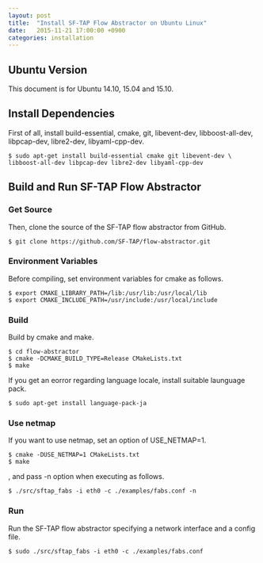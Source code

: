 ```yaml
---
layout: post
title:  "Install SF-TAP Flow Abstractor on Ubuntu Linux"
date:   2015-11-21 17:00:00 +0900
categories: installation
---
```

## Ubuntu Version

This document is for Ubuntu 14.10, 15.04 and 15.10.

## Install Dependencies

First of all, install build-essential, cmake, git, libevent-dev, libboost-all-dev, libpcap-dev, libre2-dev, libyaml-cpp-dev.

    $ sudo apt-get install build-essential cmake git libevent-dev \
    libboost-all-dev libpcap-dev libre2-dev libyaml-cpp-dev

## Build and Run SF-TAP Flow Abstractor

### Get Source

Then, clone the source of the SF-TAP flow abstractor from GitHub.

    $ git clone https://github.com/SF-TAP/flow-abstractor.git

### Environment Variables

Before compiling, set environment variables for cmake as follows.

    $ export CMAKE_LIBRARY_PATH=/lib:/usr/lib:/usr/local/lib
    $ export CMAKE_INCLUDE_PATH=/usr/include:/usr/local/include

### Build

Build by cmake and make.

    $ cd flow-abstractor
    $ cmake -DCMAKE_BUILD_TYPE=Release CMakeLists.txt
    $ make

If you get an eorror regarding language locale, install suitable launguage pack.

    $ sudo apt-get install language-pack-ja

### Use netmap

If you want to use netmap, set an option of USE_NETMAP=1.

    $ cmake -DUSE_NETMAP=1 CMakeLists.txt
    $ make


, and pass -n option when executing as follows.

    $ ./src/sftap_fabs -i eth0 -c ./examples/fabs.conf -n

### Run

Run the SF-TAP flow abstractor specifying a network interface and a config file.

    $ sudo ./src/sftap_fabs -i eth0 -c ./examples/fabs.conf

